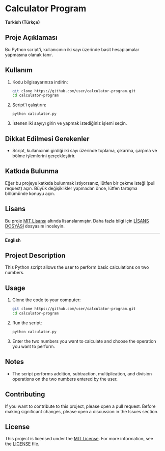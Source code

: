 # Calculator Program

**Turkish (Türkçe)**

## Proje Açıklaması

Bu Python script'i, kullanıcının iki sayı üzerinde basit hesaplamalar yapmasına olanak tanır.

## Kullanım

1. Kodu bilgisayarınıza indirin:

    ```bash
    git clone https://github.com/user/calculator-program.git
    cd calculator-program
    ```

2. Script'i çalıştırın:

    ```bash
    python calculator.py
    ```

3. İstenen iki sayıyı girin ve yapmak istediğiniz işlemi seçin.

## Dikkat Edilmesi Gerekenler

- Script, kullanıcının girdiği iki sayı üzerinde toplama, çıkarma, çarpma ve bölme işlemlerini gerçekleştirir.

## Katkıda Bulunma

Eğer bu projeye katkıda bulunmak istiyorsanız, lütfen bir çekme isteği (pull request) açın. Büyük değişiklikler yapmadan önce, lütfen tartışma bölümünde konuyu açın.

## Lisans

Bu proje [MIT Lisansı](LICENSE) altında lisanslanmıştır. Daha fazla bilgi için [LİSANS DOSYASI](LICENSE) dosyasını inceleyin.

---

**English**

## Project Description

This Python script allows the user to perform basic calculations on two numbers.

## Usage

1. Clone the code to your computer:

    ```bash
    git clone https://github.com/user/calculator-program.git
    cd calculator-program
    ```

2. Run the script:

    ```bash
    python calculator.py
    ```

3. Enter the two numbers you want to calculate and choose the operation you want to perform.

## Notes

- The script performs addition, subtraction, multiplication, and division operations on the two numbers entered by the user.

## Contributing

If you want to contribute to this project, please open a pull request. Before making significant changes, please open a discussion in the Issues section.

## License

This project is licensed under the [MIT License](LICENSE). For more information, see the [LICENSE](LICENSE) file.
